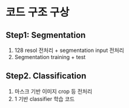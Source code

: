 # 코드 구조 구상

## Step1: Segmentation
1. 128 resol 전처리 + segmentation input 전처리
2. Segmentation training + test

## Step2. Classification
1. 마스크 기반 이미지 crop 등 전처리
2. 1 기반 classifier 학습 코드
